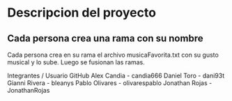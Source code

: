 # Descripcion del proyecto

## Cada persona crea una rama con su nombre

Cada persona crea en su rama el archivo musicaFavorita.txt con su gusto musical y lo sube.
Luego se fusionan las ramas.

Integrantes / Usuario GitHub
Alex Candia - candia666
Daniel Toro - dani93t
Gianni Rivera - bleanys
Pablo Olivares - olivarespablo
Jonathan Rojas - JonathanRojas